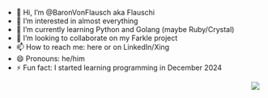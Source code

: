 - 👋 Hi, I’m @BaronVonFlausch aka Flauschi
- 👀 I’m interested in almost everything
- 🌱 I’m currently learning Python and Golang (maybe Ruby/Crystal)
- 💞️ I’m looking to collaborate on my Farkle project
- 📫 How to reach me: here or on LinkedIn/Xing
- 😄 Pronouns: he/him
- ⚡ Fun fact: I started learning programming in December 2024
<p align="right">
  <img src="https://api.boot.dev/v1/users/public/9fc00616-3322-468d-8d22-ddfce5722f67/thumbnail" >
</p>
<!---
BaronVonFlausch/BaronVonFlausch is a ✨ special ✨ repository because its `README.md` (this file) appears on your GitHub profile.
You can click the Preview link to take a look at your changes.
--->

